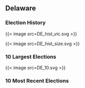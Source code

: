## Delaware

### Election History
{{< image src=DE_hist_vic.svg >}}

{{< image src=DE_hist_size.svg >}}

### 10 Largest Elections
{{< image src=DE_10.svg >}}

### 10 Most Recent Elections

